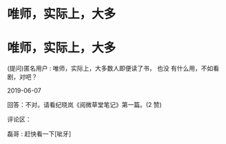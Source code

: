 # 唯师，实际上，大多

# 唯师，实际上，大多

(提问)匿名用户 : 唯师，实际上，大多数人即便读了书， 也没 有什么用，不如看剧，对吧？

2019-06-07

回答：不对。请看纪晓岚《阅微草堂笔记》第一篇。(2 赞)

评论区：

磊哥 : 赶快看一下[呲牙]